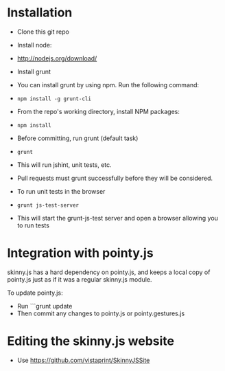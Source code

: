# Installation

* Clone this git repo

* Install node:
 * http://nodejs.org/download/

* Install grunt
 * You can install grunt by using npm. Run the following command: 
 * ```npm install -g grunt-cli```

* From the repo's working directory, install NPM packages:
 * ```npm install```

* Before committing, run grunt (default task)
 * ```grunt```
 * This will run jshint, unit tests, etc. 
 * Pull requests must grunt successfully before they will be considered.

* To run unit tests in the browser
 * ```grunt js-test-server``` 
 * This will start the grunt-js-test server and open a browser allowing you to run tests

# Integration with pointy.js
skinny.js has a hard dependency on pointy.js, and keeps a local copy of pointy.js just as if it was a regular skinny.js module. 

To update pointy.js:
* Run ```grunt update
* Then commit any changes to pointy.js or pointy.gestures.js

# Editing the skinny.js website 
 * Use https://github.com/vistaprint/SkinnyJSSite


